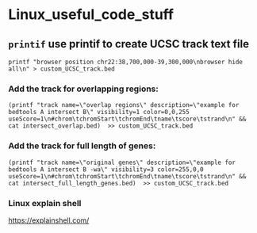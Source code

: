 # Linux_useful_code_stuff

## `printif` use printif to create UCSC track text file

```printf "browser position chr22:38,700,000-39,300,000\nbrowser hide all\n" > custom_UCSC_track.bed```


### Add the track for overlapping regions:

```(printf "track name=\"overlap regions\" description=\"example for bedtools A intersect B\" visibility=1 color=0,0,255 useScore=1\n#chrom\tchromStart\tchromEnd\tname\tscore\tstrand\n" && cat intersect_overlap.bed)  >> custom_UCSC_track.bed```


### Add the track for full length of genes:

```(printf "track name=\"original genes\" description=\"example for bedtools A intersect B -wa\" visibility=3 color=255,0,0 useScore=1\n#chrom\tchromStart\tchromEnd\tname\tscore\tstrand\n" && cat intersect_full_length_genes.bed)  >> custom_UCSC_track.bed```


### Linux explain shell

https://explainshell.com/

